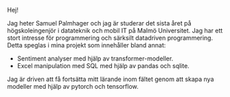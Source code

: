 Hej!

Jag heter Samuel Palmhager och jag är studerar det sista året på högskoleingenjör i datateknik och mobil IT på Malmö Universitet. 
Jag har ett stort intresse för programmering och särksilt datadriven programmering. Detta speglas i mina projekt som innehåller bland annat:

- Sentiment analyser med hjälp av transformer-modeller.
- Excel manipulation med SQL med hjälp av pandas och sqlite.
  
Jag är driven att få fortsätta mitt lärande inom fältet genom att skapa nya modeller med hjälp av pytorch och tensorflow. 

<!---
SamuelPalmhager/SamuelPalmhager is a ✨ special ✨ repository because its `README.md` (this file) appears on your GitHub profile.
You can click the Preview link to take a look at your changes.
--->

